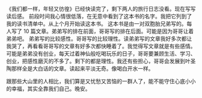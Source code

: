 《我们都一样，年轻又彷徨》已经快读完了，剩下两人的旅行日志没看。现在写写读后感。
前段时间我心情很低落，在无意中看到了这本书的名字。我把它列到了我的读书清单中。从上个月开始读这本书。
这本书是由一对双胞胎兄弟写的。每人写了 10 篇文章。弟弟写的排在前面，哥哥写的排在后面。可能是因为哥哥让着弟弟吧。
弟弟写的比较感性。哥哥写的比较理性。读弟弟写的文章我好多次都让我哭了，再看看哥哥写的文章有好多次都快睡着了。我觉得写文章就是有些感情。可能是弟弟没有创业，每天过着神仙般吃喝玩乐的日子，哥哥要兼顾生活、学习、创业，把感性磨灭的不多了。剩下的都是理性。我还有些担心，哥哥会发展到叶圣陶那样全是大白话的文章。读起来平淡无奇。像喝白开水一样。

跟那些大山里的人相比，我们算是又忧愁又苦恼的一群人了，能不能守住心底小小的幸福，其实全靠我们自己。晚安。
